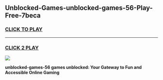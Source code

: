 
## Unblocked-Games-unblocked-games-56-Play-Free-7beca
<h3>
<a href="https://premium76.site?title=unblocked-games-56&ref=15A">CLICK TO PLAY</a></h3>
<hr>

<h3>
<a href="https://premium76.site?title=unblocked-games-56&ref=15A">CLICK 2 PLAY</a>
  
</h3>

<a href="https://premium76.site?title=unblocked-games-56&ref=15A"><img src="https://clearcache.store/games.png"></a>


**unblocked-games-56 games unblocked: Your Gateway to Fun and Accessible Online Gaming**
